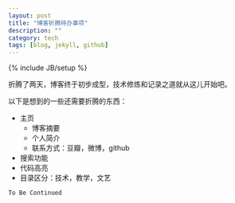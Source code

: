 ```yaml
---
layout: post
title: "博客折腾待办事项"
description: ""
category: tech
tags: [blog, jekyll, github]
---
```

{% include JB/setup %}

折腾了两天，博客终于初步成型，技术修炼和记录之道就从这儿开始吧。

以下是想到的一些还需要折腾的东西：

* 主页
	+ 博客摘要
	+ 个人简介
	+ 联系方式：豆瓣，微博，github
* 搜索功能
* 代码高亮
* 目录区分：技术，教学，文艺

`To Be Continued`

